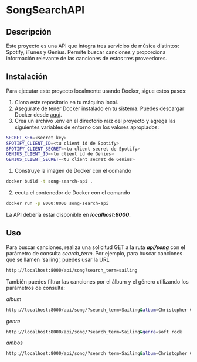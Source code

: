 # SongSearchAPI
## Descripción

Este proyecto es una API que integra tres servicios de música distintos: Spotify, iTunes y Genius. Permite buscar canciones y proporciona información relevante de las canciones de estos tres proveedores.

## Instalación

Para ejecutar este proyecto localmente usando Docker, sigue estos pasos:

1. Clona este repositorio en tu máquina local.
2. Asegúrate de tener Docker instalado en tu sistema. Puedes descargar Docker desde [aquí](https://www.docker.com/products/docker-desktop/).
3. Crea un archivo .env en el directorio raíz del proyecto y agrega las siguientes variables de entorno con los valores apropiados:
```bash
SECRET_KEY=<secret key>
SPOTIFY_CLIENT_ID=<tu client id de Spotify>
SPOTIFY_CLIENT_SECRET=<tu client secret de Spotify>
GENIUS_CLIENT_ID=<tu client id de Genius>
GENIUS_CLIENT_SECRET=<tu client secret de Genius>
```

1. Construye la imagen de Docker con el comando
```bash
docker build -t song-search-api .
```

2. ecuta el contenedor de Docker con el comando
```bash
docker run -p 8000:8000 song-search-api
```
La API debería estar disponible en ***localhost:8000***.

## Uso
Para buscar canciones, realiza una solicitud GET a la ruta ***api/song*** con el parámetro de consulta *search_term*. Por ejemplo, para buscar canciones que se llamen 'sailing', puedes usar la URL 
```bash
http://localhost:8000/api/song?search_term=sailing
```

También puedes filtrar las canciones por el álbum y el género utilizando los parámetros de consulta:

*album* 
```bash
http://localhost:8000/api/song/?search_term=Sailing&album=Christopher Cross
```
*genre*

```bash
http://localhost:8000/api/song/?search_term=Sailing&genre=soft rock
```
*ambos*
```bash
http://localhost:8000/api/song/?search_term=Sailing&album=Christopher Cross&genre=soft rock
```